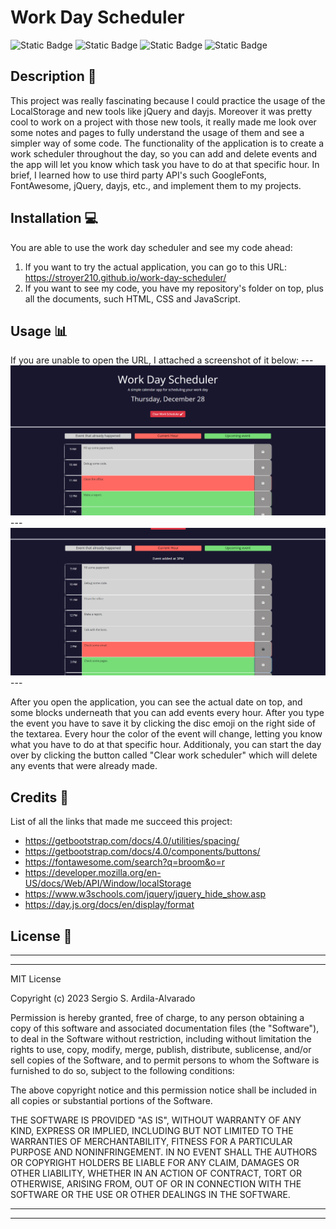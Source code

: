 # Work Day Scheduler
![Static Badge](https://img.shields.io/badge/HTML-%23E86B20?style=for-the-badge&logo=html5&labelColor=black) ![Static Badge](https://img.shields.io/badge/CSS-%2388C8EB?style=for-the-badge&logo=css3&logoColor=%235BB4EB&labelColor=black) ![Static Badge](https://img.shields.io/badge/JavaScript-F7DF1E?style=for-the-badge&logo=javascript&labelColor=black) ![Static Badge](https://img.shields.io/badge/Bootstrap-%237952B3?style=for-the-badge&logo=bootstrap&labelColor=black)


## Description  :bookmark_tabs:

This project was really fascinating because I could practice the usage of the LocalStorage and new tools like jQuery and dayjs. Moreover it was pretty cool to work on a project with those new tools, it really made me look over some notes and pages to fully understand the usage of them and see a simpler way of some code.  The functionality of the application is to create a work scheduler throughout the day, so you can add and delete events and the app will let you know which task you have to do at that specific hour. In brief, I learned how to use third party API's such GoogleFonts, FontAwesome, jQuery, dayjs, etc., and implement them to my projects.

## Installation :computer:

You are able to use the work day scheduler and see my code ahead:

 1. If you want to try the actual application, you can go to this URL: https://stroyer210.github.io/work-day-scheduler/
 2. If you want to see my code, you have my repository's folder on top, plus all the documents, such HTML, CSS and JavaScript.

## Usage :bar_chart:
If you are unable to open the URL, I attached a screenshot of it below:
    ---
    ![This is how the application looks like with some events already added.](assets/images/work1.png)
    ---
    ![This is what it will show after you save an event.](assets/images/work2.png)
    ---
    
After you open the application, you can see the actual date on top, and some blocks underneath that you can add events every hour. After you type the event you have to save it by clicking the disc emoji on the right side of the textarea. Every hour the color of the event will change, letting you know what you have to do at that specific hour.
Additionaly, you can start the day over by clicking the button called "Clear work scheduler" which will delete any events that were already made.

## Credits :email:

List of all the links that made me succeed this project:
- https://getbootstrap.com/docs/4.0/utilities/spacing/
- https://getbootstrap.com/docs/4.0/components/buttons/
- https://fontawesome.com/search?q=broom&o=r
- https://developer.mozilla.org/en-US/docs/Web/API/Window/localStorage
- https://www.w3schools.com/jquery/jquery_hide_show.asp
- https://day.js.org/docs/en/display/format


## License :memo:
---
---
MIT License

Copyright (c) 2023 Sergio S. Ardila-Alvarado

Permission is hereby granted, free of charge, to any person obtaining a copy
of this software and associated documentation files (the "Software"), to deal
in the Software without restriction, including without limitation the rights
to use, copy, modify, merge, publish, distribute, sublicense, and/or sell
copies of the Software, and to permit persons to whom the Software is
furnished to do so, subject to the following conditions:

The above copyright notice and this permission notice shall be included in all
copies or substantial portions of the Software.

THE SOFTWARE IS PROVIDED "AS IS", WITHOUT WARRANTY OF ANY KIND, EXPRESS OR
IMPLIED, INCLUDING BUT NOT LIMITED TO THE WARRANTIES OF MERCHANTABILITY,
FITNESS FOR A PARTICULAR PURPOSE AND NONINFRINGEMENT. IN NO EVENT SHALL THE
AUTHORS OR COPYRIGHT HOLDERS BE LIABLE FOR ANY CLAIM, DAMAGES OR OTHER
LIABILITY, WHETHER IN AN ACTION OF CONTRACT, TORT OR OTHERWISE, ARISING FROM,
OUT OF OR IN CONNECTION WITH THE SOFTWARE OR THE USE OR OTHER DEALINGS IN THE
SOFTWARE.

---
---
